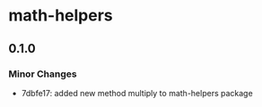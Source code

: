 # math-helpers

## 0.1.0

### Minor Changes

- 7dbfe17: added new method multiply to math-helpers package
